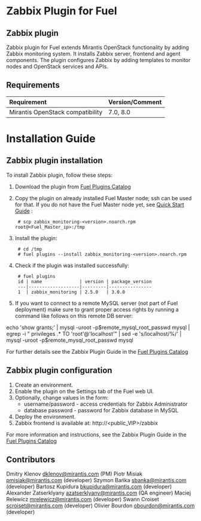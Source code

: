 Zabbix Plugin for Fuel
=======================

Zabbix plugin
--------------

Zabbix plugin for Fuel extends Mirantis OpenStack functionality by adding
Zabbix monitoring system. It installs Zabbix server, frontend and agent
components. The plugin configures Zabbix by adding templates to monitor nodes
and OpenStack services and APIs.

Requirements
------------

| Requirement                      | Version/Comment |
|:---------------------------------|:----------------|
| Mirantis OpenStack compatibility | 7.0, 8.0        |

Installation Guide
==================

Zabbix plugin installation
---------------------------

To install Zabbix plugin, follow these steps:

1. Download the plugin from
    [Fuel Plugins Catalog](https://software.mirantis.com/fuel-plugins)

2. Copy the plugin on already installed Fuel Master node; ssh can be used for
    that. If you do not have the Fuel Master node yet, see
    [Quick Start Guide](https://software.mirantis.com/quick-start/) :

        # scp zabbix_monitoring-<version>.noarch.rpm root@<Fuel_Master_ip>:/tmp

3. Install the plugin:

        # cd /tmp
        # fuel plugins --install zabbix_monitoring-<version>.noarch.rpm

4. Check if the plugin was installed successfully:

        # fuel plugins
        id | name              | version | package_version
        ---|-------------------|---------|----------------
        1  | zabbix_monitoring | 2.5.0   | 3.0.0

5. If you want to connect to a remote MySQL server (not part of Fuel deployment)
make sure to grant proper access rights by running a command like follows on this
remote DB server:

echo 'show grants;' | mysql -uroot -p$remote_mysql_root_passwd mysql | egrep -i " privileges .* TO 'root'@'localhost'" | sed -e 's/localhost/%/' | mysql -uroot -p$remote_mysql_root_passwd mysql

For further details see the Zabbix Plugin Guide in the
[Fuel Plugins Catalog](https://software.mirantis.com/fuel-plugins)

Zabbix plugin configuration
----------------------------

1. Create an environment.
2. Enable the plugin on the Settings tab of the Fuel web UI.
3. Optionally, change values in the form:
   * username/password - access credentials for Zabbix Administrator
   * database password - password for Zabbix database in MySQL
4. Deploy the environment.
5. Zabbix frontend is available at: http://<public_VIP>/zabbix

For more information and instructions, see the Zabbix Plugin Guide in the
[Fuel Plugins Catalog](https://software.mirantis.com/fuel-plugins)


Contributors
------------

Dmitry Klenov <dklenov@mirantis.com> (PM)
Piotr Misiak <pmisiak@mirantis.com> (developer)
Szymon Bańka <sbanka@mirantis.com> (developer)
Bartosz Kupidura <bkupidura@mirantis.com> (developer)
Alexander Zatserklyany <azatserklyany@mirantis.com> (QA engineer)
Maciej Relewicz <mrelewicz@mirantis.com> (developer)
Swann Croiset <scroiset@mirantis.com> (developer)
Olivier Bourdon <obourdon@mirantis.com> (developer)
